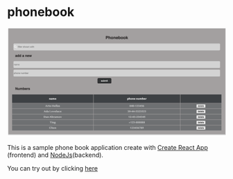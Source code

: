 # phonebook

![Screenshot](screenshot.png)

This is a sample phone book application create with [Create React App](https://github.com/facebook/create-react-app) (frontend) and [NodeJs](https://nodejs.org/en/)(backend).

You can try out by clicking [here](https://phonebook-chen.herokuapp.com/) 